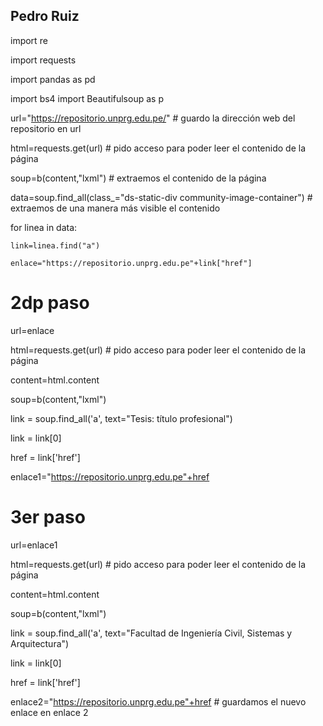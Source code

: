 ## Pedro Ruiz
import re 

import requests 

import pandas as pd 

import bs4 import Beautifulsoup as p

url="https://repositorio.unprg.edu.pe/"              # guardo la dirección web del repositorio en url 

html=requests.get(url)                              # pido acceso para poder leer el contenido de la página 

soup=b(content,"lxml")                              # extraemos el contenido de la página 

data=soup.find_all(class_="ds-static-div community-image-container")      # extraemos de una manera más visible el contenido 

for linea in data:

    link=linea.find("a")
    
    enlace="https://repositorio.unprg.edu.pe"+link["href"]
    

# 2dp paso

url=enlace

html=requests.get(url)                              # pido acceso para poder leer el contenido de la página 

content=html.content

soup=b(content,"lxml")

link = soup.find_all('a', text="Tesis: título profesional")

link = link[0]

href = link['href']

enlace1="https://repositorio.unprg.edu.pe"+href    


# 3er paso 

url=enlace1

html=requests.get(url)                              # pido acceso para poder leer el contenido de la página 

content=html.content

soup=b(content,"lxml")

link = soup.find_all('a', text="Facultad de Ingeniería Civil, Sistemas y Arquitectura")

link = link[0]

href = link['href']

enlace2="https://repositorio.unprg.edu.pe"+href                       # guardamos el nuevo enlace en enlace 2 









